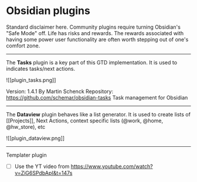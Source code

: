 # Obsidian plugins

Standard disclaimer here.  Community plugins require turning Obsidian's "Safe Mode" off.  Life has risks and rewards.  The rewards associated with having some power user functionality are often worth stepping out of one's comfort zone.

---

The **Tasks** plugin is a key part of this GTD implementation.  It is used to indicates tasks/next actions.

![[plugin_tasks.png]]

 Version: 1.4.1  By  Martin Schenck 
 Repository: https://github.com/schemar/obsidian-tasks
 Task management for Obsidian
 
 ---
 
 The **Dataview** plugin behaves like a list generator.  It is used to create lists of [[Projects]], Next Actions, context specific lists (@work, @home, @hw_store), etc
 
 ![[plugin_dataview.png]]
 
 ---
 
 Templater plugin
 - [ ] Use the YT video from https://www.youtube.com/watch?v=ZiG6SPdbApI&t=147s